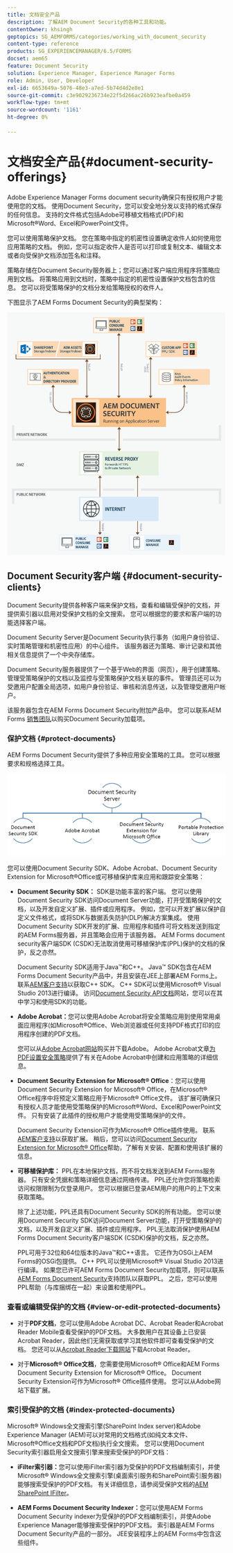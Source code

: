 ```yaml
---
title: 文档安全产品
description: 了解AEM Document Security的各种工具和功能。
contentOwner: khsingh
geptopics: SG_AEMFORMS/categories/working_with_document_security
content-type: reference
products: SG_EXPERIENCEMANAGER/6.5/FORMS
docset: aem65
feature: Document Security
solution: Experience Manager, Experience Manager Forms
role: Admin, User, Developer
exl-id: 6653649a-5076-48e3-a7ed-5b74d4d2e8e1
source-git-commit: c3e9029236734e22f5d266ac26b923eafbe0a459
workflow-type: tm+mt
source-wordcount: '1161'
ht-degree: 0%

---
```


# 文档安全产品{#document-security-offerings}

Adobe Experience Manager Forms document security确保只有授权用户才能使用您的文档。 使用Document Security，您可以安全地分发以支持的格式保存的任何信息。 支持的文件格式包括Adobe可移植文档格式(PDF)和Microsoft®Word、Excel和PowerPoint文件。

您可以使用策略保护文档。 您在策略中指定的机密性设置确定收件人如何使用您应用策略的文档。 例如，您可以指定收件人是否可以打印或复制文本、编辑文本或者向受保护文档添加签名和注释。

策略存储在Document Security服务器上；您可以通过客户端应用程序将策略应用到文档。 将策略应用到文档时，策略中指定的机密性设置保护文档包含的信息。 您可以将受策略保护的文档分发给策略授权的收件人。

下图显示了AEM Forms Document Security的典型架构：

![Document Security — 建议的架构](do-not-localize/document_security_architecture.png)

## Document Security客户端 {#document-security-clients}

Document Security提供各种客户端来保护文档，查看和编辑受保护的文档，并提供索引器以启用对受保护文档的全文搜索。 您可以根据您的要求和客户端的功能选择客户端。

Document Security Server是Document Security执行事务（如用户身份验证、实时策略管理和机密性应用）的中心组件。 该服务器还为策略、审计记录和其他相关信息提供了一个中央存储库。

Document Security服务器提供了一个基于Web的界面（网页），用于创建策略、管理受策略保护的文档以及监控与受策略保护文档关联的事件。 管理员还可以为受邀用户配置全局选项，如用户身份验证、审核和消息传送，以及管理受邀用户帐户。

该服务器包含在AEM Forms Document Security附加产品中。 您可以联系AEM Forms [销售团队](https://business.adobe.com/request-consultation/experience-cloud.html?s_osc=70114000002JNwKAAW&amp;s_iid=70114000002JHs3AAG)以购买Document Security加载项。

### 保护文档 {#protect-documents}

AEM Forms Document Security提供了多种应用安全策略的工具。 您可以根据要求和规格选择工具。

![document-security-offers](assets/document-security-offerings.png)

您可以使用Document Security SDK、Adobe Acrobat、Document Security Extension for Microsoft®Office或可移植保护库来应用和跟踪安全策略：

* **Document Security SDK：** SDK是功能丰富的客户端。 您可以使用Document Security SDK访问Document Server功能，打开受策略保护的文档，以及开发自定义扩展、插件或应用程序。 例如，您可以开发扩展以保护自定义文件格式，或将SDK与数据丢失防护(DLP)解决方案集成。 使用Document Security SDK开发的扩展、应用程序和插件可将文档发送到指定的AEM Forms服务器，并且策略会应用于该服务器。 AEM Forms document security客户端SDK (CSDK)无法取消使用可移植保护库(PPL)保护的文档的保护，反之亦然。

  Document Security SDK适用于Java™和C++。 Java™ SDK包含在AEM Forms Document Security产品中，并且安装在JEE上部署AEM Forms上。 联系[AEM客户支持](https://experienceleague.adobe.com/zh-hans?support-solution=General&amp;support-tab=home#support)以获取C++ SDK。 C++ SDK可以使用Microsoft® Visual Studio 2013进行编译。 访问[Document Security API文档](https://help.adobe.com/en_US/livecycle/11.0/Services/WS92d06802c76abadb76c48dfe12dbeb3e281-7ff0.2.html)网站，您可以在其中学习和使用SDK的功能。

* **Adobe Acrobat：**&#x200B;您可以使用Adobe Acrobat将安全策略应用到使用常用桌面应用程序(如Microsoft®Office、Web浏览器或任何支持PDF格式打印的应用程序创建的PDF文档。

  您可以从[Adobe Acrobat网站](https://www.adobe.com/acrobat/free-trial-download.html)购买并下载Adobe。 Adobe Acrobat文章[为PDF设置安全策略](https://helpx.adobe.com/cn/acrobat/using/setting-security-policies-pdfs.html)提供了有关在Adobe Acrobat中创建和应用策略的详细信息。

* **Document Security Extension for Microsoft® Office**：您可以使用Document Security Extension for Microsoft® Office，在Microsoft® Office程序中将预定义策略应用于Microsoft® Office文件。 该扩展可确保只有授权人员才能使用受策略保护的Microsoft®Word、Excel和PowerPoint文件。 只有安装了此插件的授权用户才能使用受策略保护的文件。

  Document Security Extension可作为Microsoft® Office插件使用。 联系[AEM客户支持](https://helpx.adobe.com/ca/marketing-cloud/contact-support.html)以获取扩展。 稍后，您可以访问[Document Security Extension for Microsoft® Office](https://experienceleague.adobe.com/docs/experience-manager-document-security/using/download-installer.html?lang=zh-Hans)帮助，了解有关安装、配置和使用该扩展的信息。

* **可移植保护库：** PPL在本地保护文档，而不将文档发送到AEM Forms服务器。 只有安全凭据和策略详细信息通过网络传递。 PPL还允许您将策略检索访问权限限制为仅登录用户。 您可以根据已登录AEM用户的用户的上下文来获取策略。

  除了上述功能，PPL还具有Document Security SDK的所有功能。 您可以使用Document Security SDK访问Document Server功能，打开受策略保护的文档，以及开发自定义扩展、插件或应用程序。 PPL无法取消保护使用AEM Forms Document Security客户端SDK (CSDK)保护的文档，反之亦然。

  PPL可用于32位和64位版本的Java™和C++语言。 它还作为OSGi上AEM Forms的OSGi包提供。 C++ PPL可以使用Microsoft® Visual Studio 2013进行编译。 如果您已许可AEM Forms Document Security加载项，则可以联系[AEM Forms Document Security](https://experienceleague.adobe.com/zh-hans?support-solution=General&amp;support-tab=home#support)支持团队以获取PPL。 之后，您可以使用PPL帮助（与库捆绑在一起）来设置和使用PPL。

### 查看或编辑受保护的文档 {#view-or-edit-protected-documents}

* 对于&#x200B;**PDF文档**，您可以使用Adobe Acrobat DC、Acrobat Reader和Acrobat Reader Mobile查看受保护的PDF文档。 大多数用户在其设备上已安装Acrobat Reader，因此他们无需获取或学习其他软件即可查看受保护的文档。 您还可以从[Acrobat Reader下载网站](https://get.adobe.com/reader/)下载Acrobat Reader。

* 对于&#x200B;**Microsoft® Office文档**，您需要使用Microsoft® Office和AEM Forms Document Security Extension for Microsoft® Office。 Document Security Extension可作为Microsoft® Office插件使用。 您可以从Adobe网站下载扩展。

### 索引受保护的文档 {#index-protected-documents}

Microsoft® Windows全文搜索引擎(SharePoint Index server)和Adobe Experience Manager (AEM)可以对常用的文档格式(如纯文本文件、Microsoft®Office文档和PDF文档)执行全文搜索。 您可以使用Document Security索引器启用全文搜索引擎来搜索受保护的PDF文档：

* **iFilter索引器：**&#x200B;您可以使用iFilter索引器为受保护的PDF文档编制索引，并使Microsoft® Windows全文搜索引擎(桌面索引服务和SharePoint索引服务器)能够搜索受保护的PDF文档。 有关详细信息，请参阅受保护文档的[AEM SharePoint IFilter](assets/sharepoint-ifilter-doc-security.pdf)。

* **AEM Forms Document Security Indexer：**&#x200B;您可以使用AEM Forms Document Security indexer为受保护的PDF文档编制索引，并使Adobe Experience Manager能够搜索受保护的PDF文档。 索引器是AEM Forms Document Security产品的一部分。 JEE安装程序上的AEM Forms中包含这些组件。
